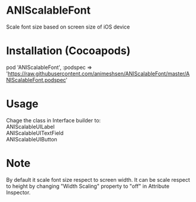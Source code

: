 # ANIScalableFont
Scale font size based on screen size of iOS device

# Installation (Cocoapods)
pod 'ANIScalableFont', :podspec => 'https://raw.githubusercontent.com/animeshsen/ANIScalableFont/master/ANIScalableFont.podspec'
 
# Usage
Chage the class in Interface builder to: 
</br> ANIScalableUILabel
</br> ANIScalableUITextField
</br> ANIScalableUIButton

# Note
By default it scale font size respect to screen width. It can be scale respect to height by changing "Width Scaling" property to "off" in Attribute Inspector.

